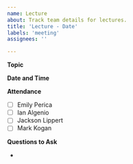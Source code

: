 ```yaml
---
name: Lecture
about: Track team details for lectures.
title: 'Lecture - Date'
labels: 'meeting'
assignees: ''

---
```


**Topic**

**Date and Time**

**Attendance**

- [ ] Emily Perica
- [ ] Ian Algenio
- [ ] Jackson Lippert
- [ ] Mark Kogan

**Questions to Ask**

-